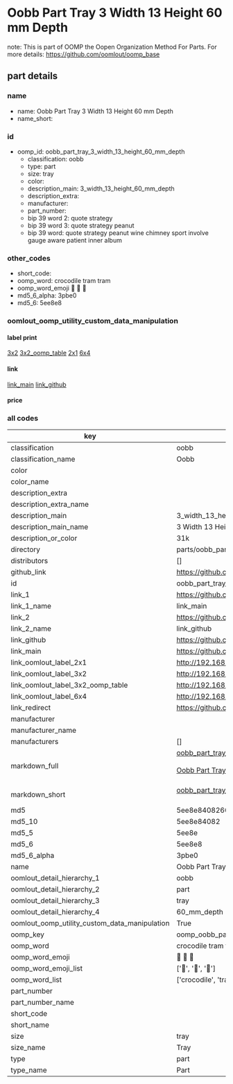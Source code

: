 # Oobb Part Tray 3 Width 13 Height 60 mm Depth  

note: This is part of OOMP the Oopen Organization Method For Parts. For more details: https://github.com/oomlout/oomp_base

##  part details
  







### name
* name: Oobb Part Tray 3 Width 13 Height 60 mm Depth
* name_short: 
### id
* oomp_id: oobb_part_tray_3_width_13_height_60_mm_depth
  * classification: oobb
  * type: part
  * size: tray
  * color: 
  * description_main: 3_width_13_height_60_mm_depth
  * description_extra: 
  * manufacturer: 
  * part_number: 
  * bip 39 word 2: quote strategy
  * bip 39 word 3: quote strategy peanut
  * bip 39 word: quote strategy peanut wine chimney sport involve gauge aware patient inner album

### other_codes
* short_code: 
* oomp_word: crocodile tram tram
* oomp_word_emoji :crocodile: :tram: :tram:
* md5_6_alpha: 3pbe0
* md5_6: 5ee8e8






### oomlout_oomp_utility_custom_data_manipulation
#### label print
[3x2](http://192.168.1.245:1112/?label=oomp%203pbe0)
[3x2_oomp_table](http://192.168.1.108:1112/?label=oomp%203pbe0)
[2x1](http://192.168.1.242:1112/?label=oomp%203pbe0)
[6x4](http://192.168.1.55:1112/?label=oomp%203pbe0)    

#### link

[link_main](https://github.com/oomlout/oomlout_oomp_version_1_messy/tree/main/parts/oobb_part_tray_3_width_13_height_60_mm_depth) [link_github](https://github.com/oomlout/oomlout_oomp_version_1_messy/tree/main/parts/oobb_part_tray_3_width_13_height_60_mm_depth)                             

#### price







### all codes 
| key | value |  
| --- | --- |  
| classification | oobb |  
| classification_name | Oobb |  
| color |  |  
| color_name |  |  
| description_extra |  |  
| description_extra_name |  |  
| description_main | 3_width_13_height_60_mm_depth |  
| description_main_name | 3 Width 13 Height 60 mm Depth |  
| description_or_color | 31k |  
| directory | parts/oobb_part_tray_3_width_13_height_60_mm_depth |  
| distributors | [] |  
| github_link | https://github.com/oomlout/oomlout_oomp_part_src/tree/main/parts/oobb_part_tray_3_width_13_height_60_mm_depth |  
| id | oobb_part_tray_3_width_13_height_60_mm_depth |  
| link_1 | https://github.com/oomlout/oomlout_oomp_version_1_messy/tree/main/parts/oobb_part_tray_3_width_13_height_60_mm_depth |  
| link_1_name | link_main |  
| link_2 | https://github.com/oomlout/oomlout_oomp_version_1_messy/tree/main/parts/oobb_part_tray_3_width_13_height_60_mm_depth |  
| link_2_name | link_github |  
| link_github | https://github.com/oomlout/oomlout_oomp_version_1_messy/tree/main/parts/oobb_part_tray_3_width_13_height_60_mm_depth |  
| link_main | https://github.com/oomlout/oomlout_oomp_version_1_messy/tree/main/parts/oobb_part_tray_3_width_13_height_60_mm_depth |  
| link_oomlout_label_2x1 | http://192.168.1.242:1112/?label=oomp%203pbe0 |  
| link_oomlout_label_3x2 | http://192.168.1.245:1112/?label=oomp%203pbe0 |  
| link_oomlout_label_3x2_oomp_table | http://192.168.1.108:1112/?label=oomp%203pbe0 |  
| link_oomlout_label_6x4 | http://192.168.1.55:1112/?label=oomp%203pbe0 |  
| link_redirect | https://github.com/oomlout/oomlout_oomp_version_1_messy/tree/main/parts/oobb_part_tray_3_width_13_height_60_mm_depth |  
| manufacturer |  |  
| manufacturer_name |  |  
| manufacturers | [] |  
| markdown_full | [oobb_part_tray_3_width_13_height_60_mm_depth](none)<br>[](none)<br>[Oobb Part Tray 3 Width 13 Height 60 Mm Depth](none)<br><br> |  
| markdown_short | [oobb_part_tray_3_width_13_height_60_mm_depth](none)<br><br> |  
| md5 | 5ee8e84082608ec74a940fb943f5b580 |  
| md5_10 | 5ee8e84082 |  
| md5_5 | 5ee8e |  
| md5_6 | 5ee8e8 |  
| md5_6_alpha | 3pbe0 |  
| name | Oobb Part Tray 3 Width 13 Height 60 mm Depth |  
| oomlout_detail_hierarchy_1 | oobb |  
| oomlout_detail_hierarchy_2 | part |  
| oomlout_detail_hierarchy_3 | tray |  
| oomlout_detail_hierarchy_4 | 60_mm_depth |  
| oomlout_oomp_utility_custom_data_manipulation | True |  
| oomp_key | oomp_oobb_part_tray_3_width_13_height_60_mm_depth |  
| oomp_word | crocodile tram tram |  
| oomp_word_emoji | :crocodile: :tram: :tram: |  
| oomp_word_emoji_list | [':crocodile:', ':tram:', ':tram:'] |  
| oomp_word_list | ['crocodile', 'tram', 'tram'] |  
| part_number |  |  
| part_number_name |  |  
| short_code |  |  
| short_name |  |  
| size | tray |  
| size_name | Tray |  
| type | part |  
| type_name | Part |  
